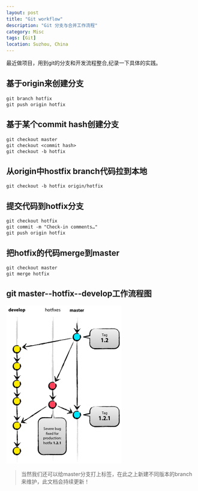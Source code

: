 ```yaml
---
layout: post
title: "Git workflow"
description: "Git 分支与合并工作流程"
category: Misc
tags: [Git]
location: Suzhou, China
---
```

最近做项目，用到git的分支和开发流程整合,纪录一下具体的实践。

## 基于origin来创建分支

    git branch hotfix
    git push origin hotfix

## 基于某个commit hash创建分支

    git checkout master
    git checkout <commit hash>
    git checkout -b hotfix

## 从origin中hostfix branch代码拉到本地

    git checkout -b hotfix origin/hotfix

## 提交代码到hotfix分支

    git checkout hotfix
    git commit -m "Check-in comments…"
    git push origin hotfix

## 把hotfix的代码merge到master

    git checkout master
    git merge hotfix

## git master--hotfix--develop工作流程图
![Hotfixes branching model](/images/post/branch-model-for-hotfixes.png)

> 当然我们还可以给master分支打上标签，在此之上新建不同版本的branch来维护，此文档会持续更新！
